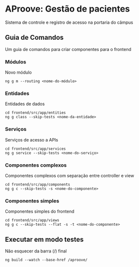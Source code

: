 # AProove: Gestão de pacientes

Sistema de controle e registro de acesso na portaria do câmpus

## Guia de Comandos

Um guia de comandos para criar componentes para o frontend

### Módulos

Novo módulo

```
ng g m --routing <nome-do-módulo>
```

### Entidades

Entidades de dados

```
cd frontend/src/app/entities
ng g class --skip-tests <nome-da-entidade> 
```

### Serviços

Serviços de acesso a APIs

```
cd frontend/src/app/services
ng g service --skip-tests <nome-do-serviço> 
```

### Componentes complexos

Componentes complexos com separação entre controller e view

```
cd frontend/src/app/components
ng g c --skip-tests -s <nome-do-componente> 
```

### Componentes simples

Componentes simples do frontend

```
cd frontend/src/app/views
ng g c --skip-tests --flat -s -t <nome-do-componente>
```

## Executar em modo testes

Não esquecer da barra (/) final

```
ng build --watch --base-href /aproove/
```

